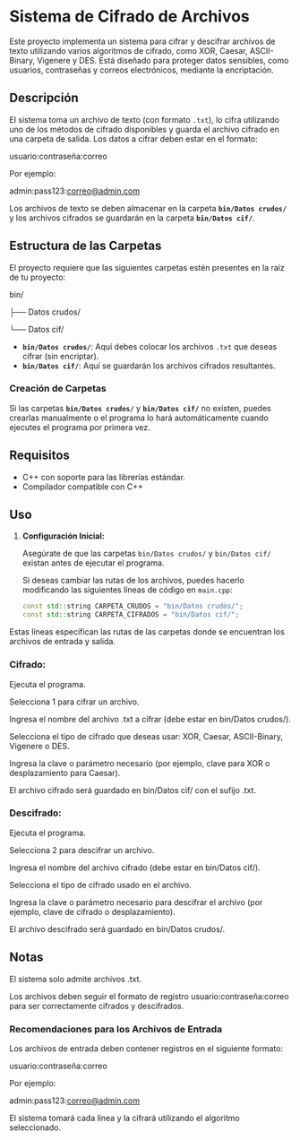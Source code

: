 # Sistema de Cifrado de Archivos

Este proyecto implementa un sistema para cifrar y descifrar archivos de texto utilizando varios algoritmos de cifrado, como XOR, Caesar, ASCII-Binary, Vigenere y DES. Está diseñado para proteger datos sensibles, como usuarios, contraseñas y correos electrónicos, mediante la encriptación.

## Descripción

El sistema toma un archivo de texto (con formato `.txt`), lo cifra utilizando uno de los métodos de cifrado disponibles y guarda el archivo cifrado en una carpeta de salida. Los datos a cifrar deben estar en el formato:

usuario:contraseña:correo

Por ejemplo:

admin:pass123:correo@admin.com

Los archivos de texto se deben almacenar en la carpeta **`bin/Datos crudos/`** y los archivos cifrados se guardarán en la carpeta **`bin/Datos cif/`**.

## Estructura de las Carpetas

El proyecto requiere que las siguientes carpetas estén presentes en la raíz de tu proyecto:

bin/

├── Datos crudos/

└── Datos cif/

- **`bin/Datos crudos/`**: Aquí debes colocar los archivos `.txt` que deseas cifrar (sin encriptar).
- **`bin/Datos cif/`**: Aquí se guardarán los archivos cifrados resultantes.

### Creación de Carpetas

Si las carpetas **`bin/Datos crudos/`** y **`bin/Datos cif/`** no existen, puedes crearlas manualmente o el programa lo hará automáticamente cuando ejecutes el programa por primera vez.

## Requisitos

- C++ con soporte para las librerías estándar.
- Compilador compatible con C++ 

## Uso

1. **Configuración Inicial:**

   Asegúrate de que las carpetas `bin/Datos crudos/` y `bin/Datos cif/` existan antes de ejecutar el programa.

   Si deseas cambiar las rutas de los archivos, puedes hacerlo modificando las siguientes líneas de código en `main.cpp`:

   ```cpp
   const std::string CARPETA_CRUDOS = "bin/Datos crudos/";
   const std::string CARPETA_CIFRADOS = "bin/Datos cif/";
Estas líneas especifican las rutas de las carpetas donde se encuentran los archivos de entrada y salida.

### Cifrado:

Ejecuta el programa.

Selecciona 1 para cifrar un archivo.

Ingresa el nombre del archivo .txt a cifrar (debe estar en bin/Datos crudos/).

Selecciona el tipo de cifrado que deseas usar: XOR, Caesar, ASCII-Binary, Vigenere o DES.

Ingresa la clave o parámetro necesario (por ejemplo, clave para XOR o desplazamiento para Caesar).

El archivo cifrado será guardado en bin/Datos cif/ con el sufijo .txt.

### Descifrado:

Ejecuta el programa.

Selecciona 2 para descifrar un archivo.

Ingresa el nombre del archivo cifrado (debe estar en bin/Datos cif/).

Selecciona el tipo de cifrado usado en el archivo.

Ingresa la clave o parámetro necesario para descifrar el archivo (por ejemplo, clave de cifrado o desplazamiento).

El archivo descifrado será guardado en bin/Datos crudos/.

## Notas
El sistema solo admite archivos .txt.

Los archivos deben seguir el formato de registro usuario:contraseña:correo para ser correctamente cifrados y descifrados.

### Recomendaciones para los Archivos de Entrada
Los archivos de entrada deben contener registros en el siguiente formato:

usuario:contraseña:correo

Por ejemplo:

admin:pass123:correo@admin.com

El sistema tomará cada línea y la cifrará utilizando el algoritmo seleccionado.

